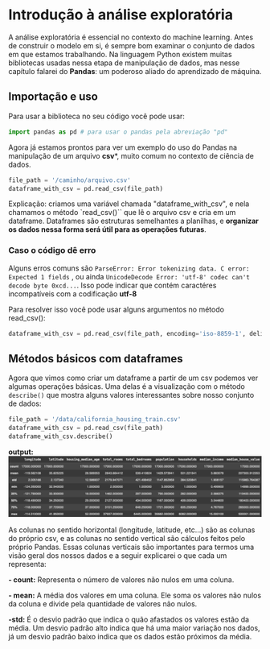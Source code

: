 # Introdução à análise exploratória
A análise exploratória é essencial no contexto do machine learning. Antes de construir o modelo em si, é sempre bom examinar o conjunto de dados em que estamos trabalhando. Na linguagem Python existem muitas bibliotecas usadas nessa etapa de manipulação de dados, mas nesse capítulo falarei do **Pandas**: um poderoso aliado do aprendizado de máquina.

## Importação e uso
Para usar a biblioteca no seu código você pode usar:

```python
import pandas as pd # para usar o pandas pela abreviação "pd"
```

Agora já estamos prontos para ver um exemplo do uso do Pandas na manipulação de um arquivo **csv***, muito comum no contexto de ciência de dados. 

```python
file_path = '/caminho/arquivo.csv'
dataframe_with_csv = pd.read_csv(file_path)
```

Explicação: criamos uma variável chamada "dataframe_with_csv", e nela chamamos o método
`read_csv()``
que lê o arquivo csv e cria em um dataframe. Dataframes são estruturas semelhantes a planilhas, e **organizar os dados nessa forma será útil para as operações futuras**.

### Caso o código dê erro
Alguns erros comuns são 
`ParseError: Error tokenizing data. C error: Expected 1 fields`
, ou ainda
`UnicodeDecode Error: 'utf-8' codec can't decode byte 0xcd...`.
Isso pode indicar que contém caractéres incompatíveis com a codificação **utf-8**

Para resolver isso você pode usar alguns argumentos no método read_csv():
```python
dataframe_with_csv = pd.read_csv(file_path, encoding='iso-8859-1', delimiter=';')
```

## Métodos básicos com dataframes
Agora que vimos como criar um dataframe a partir de um csv podemos ver algumas operações básicas. Uma delas é a visualização com o método 
`describe()`
que mostra alguns valores interessantes sobre nosso conjunto de dados: 

```python
file_path = '/data/california_housing_train.csv' 
dataframe_with_csv = pd.read_csv(file_path)
dataframe_with_csv.describe()
```
**output:**
![Output](output_describe.png)

As colunas no sentido horizontal (longitude, latitude, etc...) são as colunas do próprio csv, e as colunas no sentido vertical são cálculos feitos pelo próprio Pandas. Essas colunas verticais são importantes para termos uma visão geral dos nossos dados e a seguir explicarei o que cada um representa:

**- count:** Representa o número de valores não nulos em uma coluna.

**- mean:** A média dos valores em uma coluna. Ele soma os valores não nulos da coluna e divide pela quantidade de valores não nulos.

**-std:** É o desvio padrão que indica o quão afastados os valores estão da média. Um desvio padrão alto indica que há uma maior variação nos dados, já um desvio padrão baixo indica que os dados estão próximos da média.





